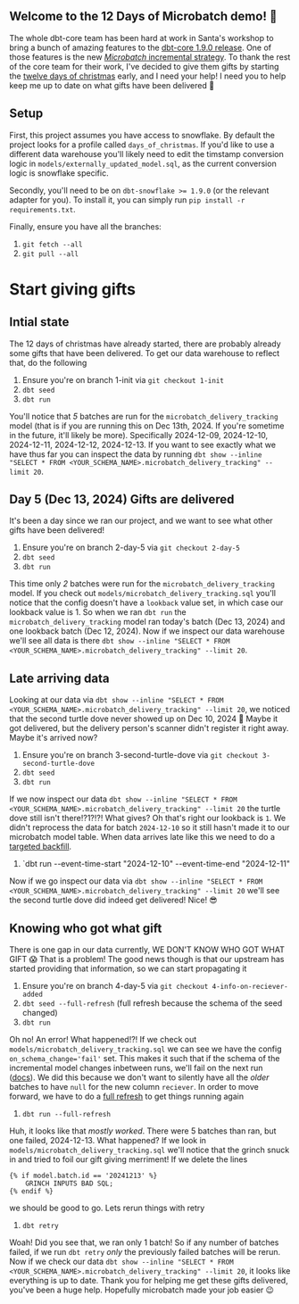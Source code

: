 ## Welcome to the **12 Days of Microbatch** demo! 🎅

The whole dbt-core team has been hard at work in Santa's workshop to bring a bunch of amazing features to the [dbt-core 1.9.0 release](https://github.com/dbt-labs/dbt-core/releases/tag/v1.9.0). One of those features is the new [_Microbatch_ incremental strategy](https://docs.getdbt.com/docs/build/incremental-microbatch). To thank the rest of the core team for their work, I've decided to give them gifts by starting the [twelve days of christmas](https://en.wikipedia.org/wiki/The_Twelve_Days_of_Christmas_(song)) early, and I need your help! I need you to help keep me up to date on what gifts have been delivered 🎁

## Setup

First, this project assumes you have access to snowflake. By default the project looks for a profile called `days_of_christmas`. If you'd like to use a different data warehouse you'll likely need to edit the timstamp conversion logic in `models/externally_updated_model.sql`, as the current conversion logic is snowflake specific.

Secondly, you'll need to be on `dbt-snowflake >= 1.9.0` (or the relevant adapter for you). To install it, you can simply run `pip install -r requirements.txt`.

Finally, ensure you have all the branches:
1. `git fetch --all`
2. `git pull --all`

# Start giving gifts

## Intial state
The 12 days of christmas have already started, there are probably already some gifts that have been delivered. To get our data warehouse to reflect that, do the following
1. Ensure you're on branch 1-init via `git checkout 1-init`
2. `dbt seed`
3. `dbt run`

You'll notice that _5_ batches are run for the `microbatch_delivery_tracking` model (that is if you are running this on Dec 13th, 2024. If you're sometime in the future, it'll likely be more). Specifically 2024-12-09, 2024-12-10, 2024-12-11, 2024-12-12, 2024-12-13. If you want to see exactly what we have thus far you can inspect the data by running `dbt show --inline "SELECT * FROM <YOUR_SCHEMA_NAME>.microbatch_delivery_tracking" --limit 20`.

## Day 5 (Dec 13, 2024) Gifts are delivered

It's been a day since we ran our project, and we want to see what other gifts have been delivered!
1. Ensure you're on branch 2-day-5 via `git checkout 2-day-5`
2. `dbt seed`
3. `dbt run`

This time only _2_ batches were run for the `microbatch_delivery_tracking` model. If you check out `models/microbatch_delivery_tracking.sql` you'll notice that the config doesn't have a `lookback` value set, in which case our lookback value is 1. So when we ran `dbt run` the `microbatch_delivery_tracking` model ran today's batch (Dec 13, 2024) and one lookback batch (Dec 12, 2024). Now if we inspect our data warehouse we'll see all data is there `dbt show --inline "SELECT * FROM <YOUR_SCHEMA_NAME>.microbatch_delivery_tracking" --limit 20`.

## Late arriving data

Looking at our data via `dbt show --inline "SELECT * FROM <YOUR_SCHEMA_NAME>.microbatch_delivery_tracking" --limit 20`, we noticed that the second turtle dove never showed up on Dec 10, 2024 🤔 Maybe it got delivered, but the delivery person's scanner didn't register it right away. Maybe it's arrived now?

1. Ensure you're on branch 3-second-turtle-dove via `git checkout 3-second-turtle-dove`
2. `dbt seed`
3. `dbt run`

If we now inspect our data `dbt show --inline "SELECT * FROM <YOUR_SCHEMA_NAME>.microbatch_delivery_tracking" --limit 20` the turtle dove still isn't there!?1?!?! What gives? Oh that's right our lookback is `1`. We didn't reprocess the data for batch `2024-12-10` so it still hasn't made it to our microbatch model table. When data arrives late like this we need to do a [targeted backfill](https://docs.getdbt.com/docs/build/incremental-microbatch#backfills).

1. `dbt run --event-time-start "2024-12-10" --event-time-end "2024-12-11"

Now if we go inspect our data via `dbt show --inline "SELECT * FROM <YOUR_SCHEMA_NAME>.microbatch_delivery_tracking" --limit 20` we'll see the second turtle dove did indeed get delivered! Nice! 😎

## Knowing who got what gift

There is one gap in our data currently, WE DON'T KNOW WHO GOT WHAT GIFT 😱 That is a problem! The good news though is that our upstream has started providing that information, so we can start propagating it

1. Ensure you're on branch 4-day-5 via `git checkout 4-info-on-reciever-added`
2. `dbt seed --full-refresh` (full refresh because the schema of the seed changed)
3. `dbt run`

Oh no! An error! What happened!?! If we check out `models/microbatch_delivery_tracking.sql` we can see we have the config `on_schema_change='fail'` set. This makes it such that if the schema of the incremental model changes inbetween runs, we'll fail on the next run ([docs](https://docs.getdbt.com/reference/resource-configs/contract#incremental-models-and-on_schema_change)). We did this because we don't want to silently have all the _older_ batches to have `null` for the new column `reciever`. In order to move forward, we have to do a [full refresh](https://docs.getdbt.com/reference/resource-configs/full_refresh#description) to get things running again

1. `dbt run --full-refresh`

Huh, it looks like that _mostly worked_. There were 5 batches than ran, but one failed, 2024-12-13. What happened? If we look in `models/microbatch_delivery_tracking.sql` we'll notice that the grinch snuck in and tried to foil our gift giving merriment! If we delete the lines

```
{% if model.batch.id == '20241213' %}
    GRINCH INPUTS BAD SQL;
{% endif %}
```

we should be good to go. Lets rerun things with retry

1. `dbt retry`

Woah! Did you see that, we ran only 1 batch! So if any number of batches failed, if we run `dbt retry` _only_ the previously failed batches will be rerun. Now if we check our data `dbt show --inline "SELECT * FROM <YOUR_SCHEMA_NAME>.microbatch_delivery_tracking" --limit 20`, it looks like everything is up to date. Thank you for helping me get these gifts delivered, you've been a huge help. Hopefully microbatch made your job easier 😉